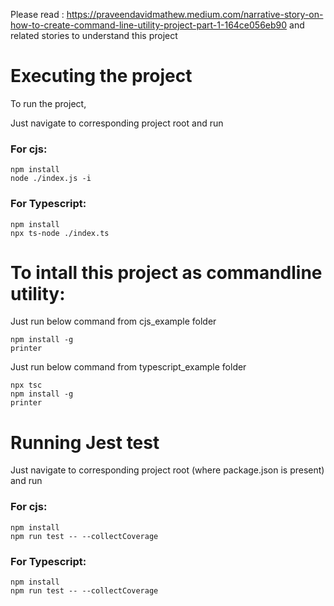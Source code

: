 Please read : https://praveendavidmathew.medium.com/narrative-story-on-how-to-create-command-line-utility-project-part-1-164ce056eb90 and related stories to understand this project


# Executing the project

To run the project, 


Just navigate to corresponding project root and run

### For cjs:

```
npm install
node ./index.js -i
```
### For Typescript:

```
npm install
npx ts-node ./index.ts
```
# To intall this project as commandline utility:

Just run below command from cjs_example folder

```
npm install -g
printer
```


Just run below command from typescript_example folder

```
npx tsc
npm install -g
printer
```

# Running Jest test

Just navigate to corresponding project root (where package.json is present) and run

### For cjs:

```
npm install
npm run test -- --collectCoverage
```
### For Typescript:

```
npm install
npm run test -- --collectCoverage
```